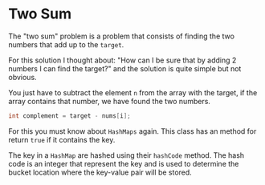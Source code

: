 # Two Sum

The "two sum" problem is a problem that consists of finding the two numbers that add up to the `target`.

For this solution I thought about: "How can I be sure that by adding 2 numbers I can find the target?" and the solution is quite simple but not obvious.

You just have to subtract the element `n` from the array with the target, if the array contains that number, we have found the two numbers.

```Java
int complement = target - nums[i]; 
```

For this you must know about `HashMaps` again. This class has an method for return `true` if it contains the key. 

The key in a `HashMap` are hashed using their `hashCode` method. The hash code is an integer that represent the key and is used to determine the bucket location where the key-value pair will be stored. 

